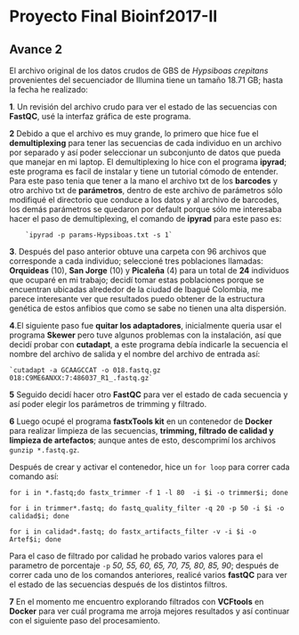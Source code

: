 # Proyecto Final Bioinf2017-II

## Avance 2

El archivo original de los datos crudos de GBS  de *Hypsiboas crepitans* provenientes del secuenciador de Illumina tiene un tamaño 18.71 GB; hasta la fecha he realizado:

**1**. Un revisión del archivo crudo  para ver el estado de las secuencias con **FastQC**, usé la interfaz gráfica de este programa.

**2** Debido a que el archivo es muy grande, lo primero que hice fue el **demultiplexing** para tener las secuencias de cada individuo en un archivo por separado y así poder seleccionar un subconjunto de datos que pueda que manejar en mi laptop. El demultiplexing lo hice con el programa **ipyrad**; este programa es facil de instalar y tiene un tutorial cómodo de entender. Para este paso tenia que tener a la mano el archivo txt de los **barcodes** y otro archivo txt de **parámetros**, dentro de este archivo de parámetros sólo modifiqué el directorio que conduce a los datos y al archivo de barcodes, los demás parámetros se quedaron por default porque sólo me interesaba hacer el paso de demultiplexing, el comando de **ipyrad** para este paso es:

		`ipyrad -p params-Hypsiboas.txt -s 1` 
		
**3**. Después del paso anterior obtuve una carpeta con 96 archivos que corresponde a cada individuo; seleccioné tres poblaciones llamadas: **Orquideas** (10), **San Jorge** (10) y **Picaleña** (4) para un total de **24** individuos que ocuparé en mi trabajo; decidí tomar estas poblaciones porque se encuentran ubicadas alrededor de la ciudad de Ibagué Colombia, me parece interesante ver que resultados puedo obtener de la estructura genética de estos anfibios que como se sabe no tienen una alta dispersión.


**4**.El siguiente paso fue **quitar los adaptadores**, inicialmente queria usar el programa **Skewer** pero tuve algunos problemas con la instalación, así que decidí probar con **cutadapt**, a este programa debía indicarle la secuencia el nombre del archivo de salida y el nombre del archivo de entrada así:

	`cutadapt -a GCAAGCCAT -o 018.fastq.gz 018:C9ME6ANXX:7:486037_R1_.fastq.gz` 
	
**5** Seguido decidí hacer otro **FastQC** para ver el estado de cada secuencia y así poder elegir los parámetros de trimming y filtrado.

**6** Luego ocupé el programa **fastxTools kit** en un contenedor de **Docker** para realizar limpieza de las secuencias, **trimming, filtrado de calidad y limpieza de artefactos**; aunque antes de esto, descomprimí los archivos `gunzip *.fastq.gz`. 

Después de crear y activar el contenedor, hice un `for loop` para correr cada comando así:

`for i in *.fastq;do fastx_trimmer -f 1 -l 80  -i $i -o trimmer$i; done`


`for i in trimmer*.fastq; do fastq_quality_filter -q 20 -p 50 -i $i -o calidad$i; done`


`for i in calidad*.fastq; do fastx_artifacts_filter -v -i $i -o Artef$i; done`

Para el caso de filtrado por calidad he probado varios valores para el parametro de porcentaje `-p` *50, 55, 60, 65, 70, 75, 80, 85, 90*; después de correr cada uno de los comandos anteriores, realicé varios **fastQC** para ver el estado de las secuencias después de los distintos filtros.

**7** En el momento me encuentro explorando filtrados con **VCFtools** en **Docker** para ver cuál programa me arroja mejores resultados y así continuar con el siguiente paso del procesamiento.
